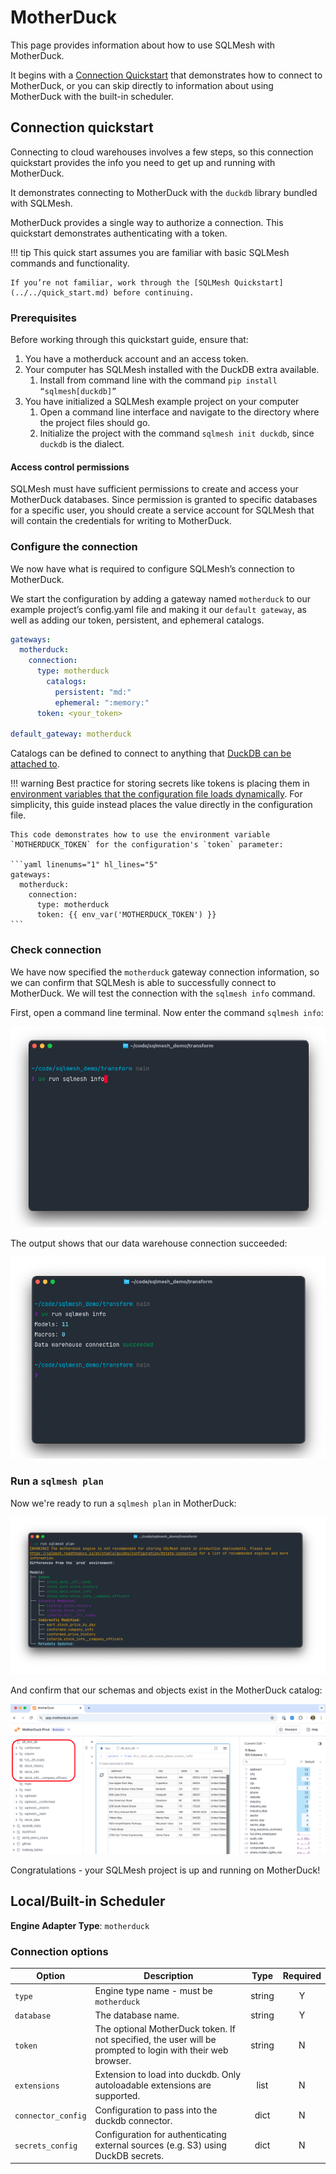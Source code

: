 # MotherDuck

This page provides information about how to use SQLMesh with MotherDuck.

It begins with a [Connection Quickstart](#connection-quickstart) that demonstrates how to connect to MotherDuck, or you can skip directly to information about using MotherDuck with the built-in scheduler.

## Connection quickstart

Connecting to cloud warehouses involves a few steps, so this connection quickstart provides the info you need to get up and running with MotherDuck.

It demonstrates connecting to MotherDuck with the `duckdb` library bundled with SQLMesh.

MotherDuck provides a single way to authorize a connection. This quickstart demonstrates authenticating with a token.

!!! tip
    This quick start assumes you are familiar with basic SQLMesh commands and functionality.

    If you’re not familiar, work through the [SQLMesh Quickstart](../../quick_start.md) before continuing.

### Prerequisites

Before working through this quickstart guide, ensure that:

1. You have a motherduck account and an access token.
2. Your computer has SQLMesh installed with the DuckDB extra available.
   1. Install from command line with the command `pip install “sqlmesh[duckdb]”`
3. You have initialized a SQLMesh example project on your computer
   1. Open a command line interface and navigate to the directory where the project files should go.
   2. Initialize the project with the command `sqlmesh init duckdb`, since `duckdb` is the dialect.

#### Access control permissions

SQLMesh must have sufficient permissions to create and access your MotherDuck databases. Since permission is granted to specific databases for a specific user, you should create a service account for SQLMesh that will contain the credentials for writing to MotherDuck.

### Configure the connection

We now have what is required to configure SQLMesh’s connection to MotherDuck.

We start the configuration by adding a gateway named `motherduck` to our example project’s config.yaml file and making it our `default gateway`, as well as adding our token, persistent, and ephemeral catalogs.

```yaml
gateways:
  motherduck:
    connection:
      type: motherduck
        catalogs:
          persistent: "md:"
          ephemeral: ":memory:"
      token: <your_token>

default_gateway: motherduck
```

Catalogs can be defined to connect to anything that [DuckDB can be attached to](./duckdb.md#other-connection-catalogs-example).

!!! warning
    Best practice for storing secrets like tokens is placing them in [environment variables that the configuration file loads dynamically](../../guides/configuration.md#environment-variables). For simplicity, this guide instead places the value directly in the configuration file.

    This code demonstrates how to use the environment variable `MOTHERDUCK_TOKEN` for the configuration's `token` parameter:

    ```yaml linenums="1" hl_lines="5"
    gateways:
      motherduck:
        connection:
          type: motherduck
          token: {{ env_var('MOTHERDUCK_TOKEN') }}
    ```

### Check connection

We have now specified the `motherduck` gateway connection information, so we can confirm that SQLMesh is able to successfully connect to MotherDuck. We will test the connection with the `sqlmesh info` command.

First, open a command line terminal. Now enter the command `sqlmesh info`:

![](./motherduck/sqlmesh_info.png)

The output shows that our data warehouse connection succeeded:

![](./motherduck/info_output.png)

### Run a `sqlmesh plan`

Now we're ready to run a `sqlmesh plan` in MotherDuck:

![](./motherduck/sqlmesh_plan.png)

And confirm that our schemas and objects exist in the MotherDuck catalog:

![](./motherduck/motherduck_ui.png)

Congratulations \- your SQLMesh project is up and running on MotherDuck\!


## Local/Built-in Scheduler

**Engine Adapter Type**: `motherduck`

### Connection options

| Option             | Description                                                                                                 | Type   | Required |
|--------------------|-------------------------------------------------------------------------------------------------------------|:------:|:--------:|
| `type`             | Engine type name - must be `motherduck`                                                                     | string | Y        |
| `database`         | The database name.                                                                                          | string | Y        |
| `token`            | The optional MotherDuck token. If not specified, the user will be prompted to login with their web browser. | string | N        |
| `extensions`       | Extension to load into duckdb. Only autoloadable extensions are supported.                                  | list   | N        |
| `connector_config` | Configuration to pass into the duckdb connector.                                                            | dict   | N        |
| `secrets_config`   | Configuration for authenticating external sources (e.g. S3) using DuckDB secrets.                           | dict   | N        |